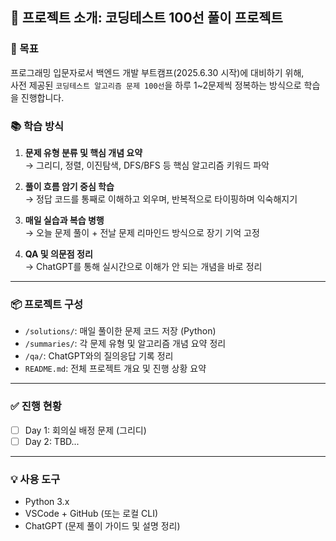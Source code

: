 ## 🧠 프로젝트 소개: 코딩테스트 100선 풀이 프로젝트

### 🎯 목표
프로그래밍 입문자로서 백엔드 개발 부트캠프(2025.6.30 시작)에 대비하기 위해,  
사전 제공된 `코딩테스트 알고리즘 문제 100선`을 하루 1~2문제씩 정복하는 방식으로 학습을 진행합니다.

### 📚 학습 방식
1. **문제 유형 분류 및 핵심 개념 요약**  
   → 그리디, 정렬, 이진탐색, DFS/BFS 등 핵심 알고리즘 키워드 파악

2. **풀이 흐름 암기 중심 학습**  
   → 정답 코드를 통째로 이해하고 외우며, 반복적으로 타이핑하며 익숙해지기

3. **매일 실습과 복습 병행**  
   → 오늘 문제 풀이 + 전날 문제 리마인드 방식으로 장기 기억 고정

4. **QA 및 의문점 정리**  
   → ChatGPT를 통해 실시간으로 이해가 안 되는 개념을 바로 정리

---

### 📦 프로젝트 구성
- `/solutions/`: 매일 풀이한 문제 코드 저장 (Python)
- `/summaries/`: 각 문제 유형 및 알고리즘 개념 요약 정리
- `/qa/`: ChatGPT와의 질의응답 기록 정리
- `README.md`: 전체 프로젝트 개요 및 진행 상황 요약

---

### ✅ 진행 현황
- [ ] Day 1: 회의실 배정 문제 (그리디)
- [ ] Day 2: TBD...

---

### 💡 사용 도구
- Python 3.x
- VSCode + GitHub (또는 로컬 CLI)
- ChatGPT (문제 풀이 가이드 및 설명 정리)

